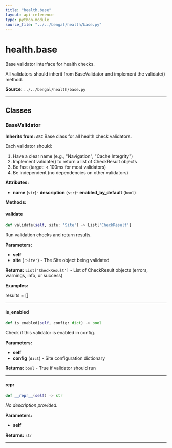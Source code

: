 ```yaml
---
title: "health.base"
layout: api-reference
type: python-module
source_file: "../../bengal/health/base.py"
---
```


# health.base

Base validator interface for health checks.

All validators should inherit from BaseValidator and implement the validate() method.

**Source:** `../../bengal/health/base.py`

---

## Classes

### BaseValidator

**Inherits from:** `ABC`
Base class for all health check validators.

Each validator should:
1. Have a clear name (e.g., "Navigation", "Cache Integrity")
2. Implement validate() to return a list of CheckResult objects
3. Be fast (target: < 100ms for most validators)
4. Be independent (no dependencies on other validators)


**Attributes:**

- **name** (`str`)- **description** (`str`)- **enabled_by_default** (`bool`)

**Methods:**

#### validate

```python
def validate(self, site: 'Site') -> List['CheckResult']
```

Run validation checks and return results.

**Parameters:**

- **self**
- **site** (`'Site'`) - The Site object being validated

**Returns:** `List['CheckResult']` - List of CheckResult objects (errors, warnings, info, or success)


**Examples:**

results = []





---
#### is_enabled

```python
def is_enabled(self, config: dict) -> bool
```

Check if this validator is enabled in config.

**Parameters:**

- **self**
- **config** (`dict`) - Site configuration dictionary

**Returns:** `bool` - True if validator should run






---
#### __repr__

```python
def __repr__(self) -> str
```

*No description provided.*

**Parameters:**

- **self**

**Returns:** `str`






---


